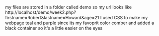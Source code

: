my files are stored in a folder called demo so my url looks like http://localhost/demo/week2.php?firstname=Robert&lastname=Howard&age=21
I used CSS to make my webpage teal and purple since its my favoprit color comber and added a black container so it's a little easier on the eyes
